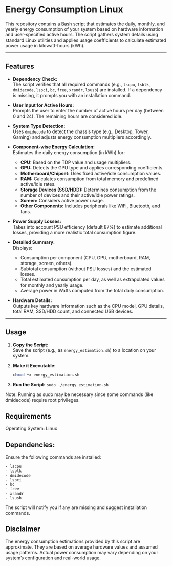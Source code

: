 # Energy Consumption Linux

This repository contains a Bash script that estimates the daily, monthly, and yearly energy consumption of your system based on hardware information and user-specified active hours. The script gathers system details using standard Linux utilities and applies usage coefficients to calculate estimated power usage in kilowatt-hours (kWh).

---

## Features

- **Dependency Check:**  
  The script verifies that all required commands (e.g., `lscpu`, `lsblk`, `dmidecode`, `lspci`, `bc`, `free`, `xrandr`, `lsusb`) are installed. If a dependency is missing, it prompts you with an installation command.

- **User Input for Active Hours:**  
  Prompts the user to enter the number of active hours per day (between 0 and 24). The remaining hours are considered idle.

- **System Type Detection:**  
  Uses `dmidecode` to detect the chassis type (e.g., Desktop, Tower, Gaming) and adjusts energy consumption multipliers accordingly.

- **Component-wise Energy Calculation:**  
  Estimates the daily energy consumption (in kWh) for:
  - **CPU:** Based on the TDP value and usage multipliers.
  - **GPU:** Detects the GPU type and applies corresponding coefficients.
  - **Motherboard/Chipset:** Uses fixed active/idle consumption values.
  - **RAM:** Calculates consumption from total memory and predefined active/idle rates.
  - **Storage Devices (SSD/HDD):** Determines consumption from the number of devices and their active/idle power ratings.
  - **Screen:** Considers active power usage.
  - **Other Components:** Includes peripherals like WiFi, Bluetooth, and fans.

- **Power Supply Losses:**  
  Takes into account PSU efficiency (default 87%) to estimate additional losses, providing a more realistic total consumption figure.

- **Detailed Summary:**  
  Displays:
  - Consumption per component (CPU, GPU, motherboard, RAM, storage, screen, others).
  - Subtotal consumption (without PSU losses) and the estimated losses.
  - Total estimated consumption per day, as well as extrapolated values for monthly and yearly usage.
  - Average power in Watts computed from the total daily consumption.

- **Hardware Details:**  
  Outputs key hardware information such as the CPU model, GPU details, total RAM, SSD/HDD count, and connected USB devices.

---

## Usage

1. **Copy the Script:**  
   Save the script (e.g., as `energy_estimation.sh`) to a location on your system.

2. **Make it Executable:**
   ```bash
   chmod +x energy_estimation.sh
3. **Run the Script:**
`sudo ./energy_estimation.sh`

Note: Running as sudo may be necessary since some commands (like dmidecode) require root privileges.

## Requirements  
Operating System: Linux  

## Dependencies:  
Ensure the following commands are installed:  
```
- lscpu  
- lsblk  
- dmidecode  
- lspci  
- bc  
- free  
- xrandr  
- lsusb  
```
The script will notify you if any are missing and suggest installation commands.

## Disclaimer  
The energy consumption estimations provided by this script are approximate. They are based on average hardware values and assumed usage patterns. Actual power consumption may vary depending on your system’s configuration and real-world usage.
